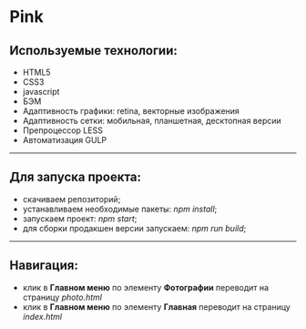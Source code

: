 # Pink

## Используемые технологии:
- HTML5
- CSS3
- javascript
- БЭМ
- Адаптивность графики: retina, векторные изображения
- Адаптивность сетки: мобильная, планшетная, десктопная версии
- Препроцессор LESS
- Автоматизация GULP
---
## Для запуска проекта:
- скачиваем репозиторий;
- устанавливаем необходимые пакеты: *npm install*;
- запускаем проект: *npm start*;
- для сборки продакшен версии запускаем: *npm run build*;
---
## Навигация:
- клик в **Главном меню** по элементу **Фотографии** переводит на страницу *photo.html*
- клик в **Главном меню** по элементу **Главная** переводит на страницу *index.html*
